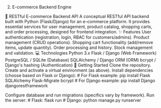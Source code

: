 2. E-commerce Backend Engine

🛒 RESTful E-commerce Backend API
A conceptual RESTful API backend built with Python (Flask/Django) for an e-commerce platform. It provides essential services for user management, product catalog, shopping carts, and order processing, designed for frontend integration.
✨ Features
User authentication (registration, login, RBAC for customers/admins).
Product management (CRUD operations).
Shopping cart functionality (add/remove items, update quantity).
Order processing and history.
Stock management and validation.
💻 Technologies
Python 3.x
Flask / Django (Web Framework)
PostgreSQL / SQLite (Database)
SQLAlchemy / Django ORM (ORM)
bcrypt / Django's hashing (Authentication)
🚀 Getting Started
Clone the repository.
Create and activate a virtual environment (as above).
Install dependencies (choose based on Flask or Django):
    # For Flask example:
pip install Flask SQLAlchemy Flask-Migrate bcrypt
    # For Django example:
pip install Django djangorestframework

Configure database and run migrations (specifics vary by framework).
Run the server:
     # Flask: flask run
     # Django: python manage.py runserver

